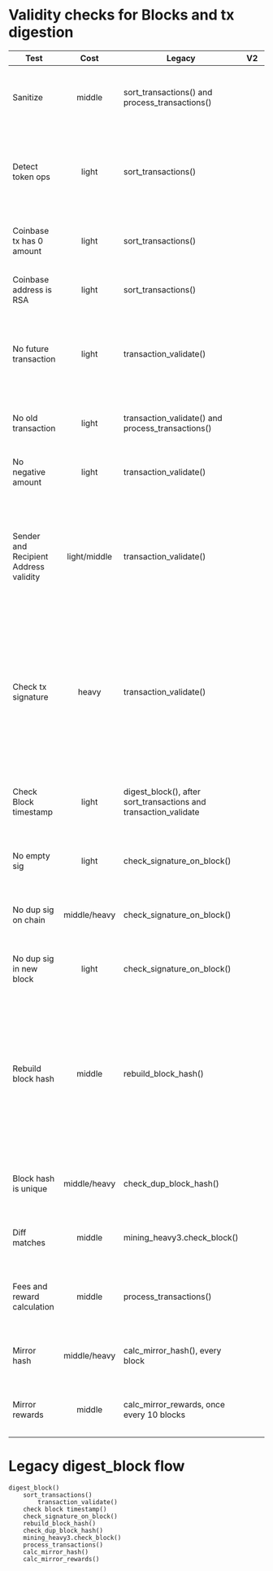 # Validity checks for Blocks and tx digestion

| Test   |  Cost |   Legacy      |  V2 | Comment |
|----------|:------:|-------------|------|-------
| Sanitize |  middle | sort_transactions() and process_transactions() | | checks field sizes and reformats floats to canonical format | 
| Detect token ops | light | sort_transactions()   |  |  That flag is not a validity check but allows to trigger token scan at the end of digest. |
| Coinbase tx has 0 amount| light | sort_transactions() | | Do not allow coinbase tx to also move regular coins.
| Coinbase address is RSA| light | sort_transactions() | | More a convention, but enforced.| 
| No future transaction | light | transaction_validate() | | Transaction timestamp can't be in the future compared to current time or coinbase timestamp.|
| No old transaction | light | transaction_validate() and process_transactions()| | Transactions older than 2 hours can't make it to a block.|
| No negative amount | light | transaction_validate() | | Do not allow to spend a negative amount|
| Sender and Recipient Address validity | light/middle | transaction_validate() | | Both addresses must have a valid format. This is only a regexp match, not a requirement for a known - as "in chain" address. |
| Check tx signature | heavy | transaction_validate() | | Check the signature matches the tx content and related pubkey. Buffer is rebuilt from tx properties then polysign does the low level crypto job. |
| Check Block timestamp | light | digest_block(), after sort_transactions and transaction_validate | | Make sure the new block timestamp is greater than last known block |
| No empty sig | light | check_signature_on_block() | | a tx signature can't be empty |
| No dup sig on chain | middle/heavy | check_signature_on_block() | | a tx signature can't already be on chain db or ram |
| No dup sig in new block| light | check_signature_on_block() | | A block can't have dup tx signatures |
| Rebuild block hash| middle | rebuild_block_hash() | | Rebuild block hash from list of transactions, do not trust a hash that would be sent by a peer without verifying. In our case, hash is not part of the provided data anyway.|
| Block hash is unique| middle/heavy | check_dup_block_hash() | | Query the chain to make sure block hash is unique |
| Diff matches| middle | mining_heavy3.check_block() | | Calc diff of block and make sure it matches the required diff |
| Fees and reward calculation| middle | process_transactions() | | Recomputes full miner reward from block height and list of transactions|
| Mirror hash | middle/heavy | calc_mirror_hash(), every block | | Computes mirror hash for use in mirror rewards|
| Mirror rewards| middle | calc_mirror_rewards, once every 10 blocks | | Compute HN and Dev fund rewards as mirror block|



# Legacy digest_block flow

```
digest_block()
    sort_transactions()
        transaction_validate()
    check block timestamp()
    check_signature_on_block()
    rebuild_block_hash()
    check_dup_block_hash()
    mining_heavy3.check_block()
    process_transactions()
    calc_mirror_hash()
    calc_mirror_rewards()
```

